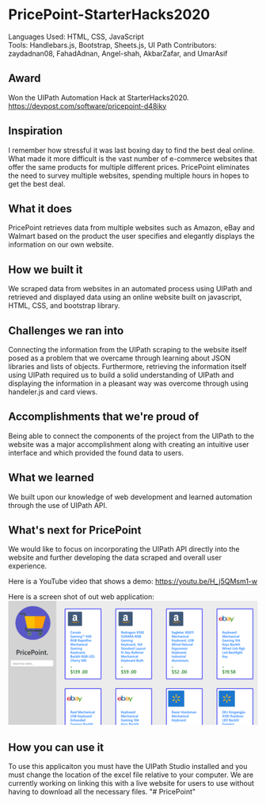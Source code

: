 # PricePoint-StarterHacks2020

Languages Used: HTML, CSS, JavaScript
<br>
Tools: Handlebars.js, Bootstrap, Sheets.js, UI Path
Contributors: zaydadnan08, FahadAdnan, Angel-shah, AkbarZafar, and UmarAsif

## Award 
Won the UIPath Automation Hack at StarterHacks2020. https://devpost.com/software/pricepoint-d48iky

## Inspiration

I remember how stressful it was last boxing day to find the best deal online. What made it more difficult is the vast number of e-commerce websites that offer the same products for multiple different prices. PricePoint eliminates the need to survey multiple websites, spending multiple hours in hopes to get the best deal.

## What it does

PricePoint retrieves data from multiple websites such as Amazon, eBay and Walmart based on the product the user specifies and elegantly displays the information on our own website. 

## How we built it
We scraped data from websites in an automated process using UIPath and retrieved and displayed data using an online website built on javascript, HTML, CSS, and bootstrap library. 

## Challenges we ran into
Connecting the information from the UIPath scraping to the website itself posed as a problem that we overcame through learning about JSON libraries and lists of objects. Furthermore, retrieving the information itself using UIPath required us to build a solid understanding of UIPath and displaying the information in a pleasant way was overcome through using handeler.js and card views. 

## Accomplishments that we're proud of
Being able to connect the components of the project from the UIPath to the website was a major accomplishment along with creating an intuitive user interface and which provided the found data to users. 


## What we learned
We built upon our knowledge of web development and learned automation through the use of UIPath API. 


## What's next for PricePoint
We would like to focus on incorporating the UIPath API directly into the website and further developing the data scraped and overall user experience.

Here is a YouTube video that shows a demo: https://youtu.be/H_j5QMsm1-w

Here is a screen shot of out web application:
![](websitescreenshot.jpg)

## How you can use it 
To use this applicaiton you must have the UIPath Studio installed and you must change the location of the 
excel file relative to your computer. We are currently working on linking this with a live website for users 
to use without having to download all the necessary files.
"# PricePoint" 
